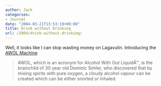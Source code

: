 ```yaml
---
author: Jack
categories:
- Journal
date: "2004-03-21T13:53:19+00:00"
title: Drink without Drinking
url: /2004/drink-without-drinking/
---
```


Well, it looks like I can stop wasting money on Lagavulin. Introducing the [AWOL Machine][1]

> 
> 
> AWOL, which is an acronym for Alcohol With Out Liquid&#194;&#8482;, is the brainchild of 30 year old Dominic Simler, who discovered that by mixing spirits with pure oxygen, a cloudy alcohol vapour can be created which can be either snorted or inhaled.
> 
>

 [1]: http://www.awolmachine.com/index.html